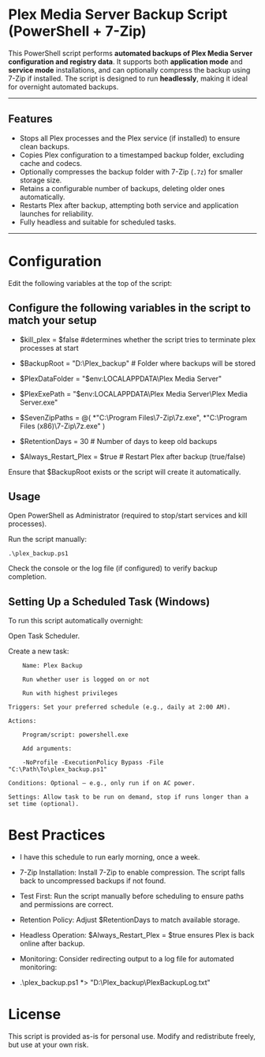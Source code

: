 # Plex Media Server Backup Script (PowerShell + 7-Zip)

This PowerShell script performs **automated backups of Plex Media Server configuration and registry data**. It supports both **application mode** and **service mode** installations, and can optionally compress the backup using 7-Zip if installed. The script is designed to run **headlessly**, making it ideal for overnight automated backups.

---

## Features

- Stops all Plex processes and the Plex service (if installed) to ensure clean backups.
- Copies Plex configuration to a timestamped backup folder, excluding cache and codecs.
- Optionally compresses the backup folder with 7-Zip (`.7z`) for smaller storage size.
- Retains a configurable number of backups, deleting older ones automatically.
- Restarts Plex after backup, attempting both service and application launches for reliability.
- Fully headless and suitable for scheduled tasks.

---

# Configuration

Edit the following variables at the top of the script:

## Configure the following variables in the script to match your setup
* $kill_plex = $false     #determines whether the script tries to terminate plex processes at start

* $BackupRoot = "D:\Plex_backup"        # Folder where backups will be stored

* $PlexDataFolder = "$env:LOCALAPPDATA\Plex Media Server"

* $PlexExePath = "$env:LOCALAPPDATA\Plex Media Server\Plex Media Server.exe"

* $SevenZipPaths = @(
        *"C:\Program Files\7-Zip\7z.exe",
        *"C:\Program Files (x86)\7-Zip\7z.exe"
        )
        
 * $RetentionDays = 30                    # Number of days to keep old backups
 * $Always_Restart_Plex = $true           # Restart Plex after backup (true/false)

Ensure that $BackupRoot exists or the script will create it automatically.


## Usage

Open PowerShell as Administrator (required to stop/start services and kill processes).

Run the script manually:

    .\plex_backup.ps1

 Check the console or the log file (if configured) to verify backup completion.

## Setting Up a Scheduled Task (Windows)

To run this script automatically overnight:

 Open Task Scheduler.

Create a new task:

        Name: Plex Backup

        Run whether user is logged on or not

        Run with highest privileges

    Triggers: Set your preferred schedule (e.g., daily at 2:00 AM).

    Actions:

        Program/script: powershell.exe

        Add arguments:

        -NoProfile -ExecutionPolicy Bypass -File "C:\Path\To\plex_backup.ps1"

    Conditions: Optional – e.g., only run if on AC power.

    Settings: Allow task to be run on demand, stop if runs longer than a set time (optional).

# Best Practices
- I have this schedule to run early morning, once a week. 

- 7-Zip Installation: Install 7-Zip to enable compression. The script falls back to uncompressed backups if not found.

- Test First: Run the script manually before scheduling to ensure paths and permissions are correct.

- Retention Policy: Adjust $RetentionDays to match available storage.

- Headless Operation: $Always_Restart_Plex = $true ensures Plex is back online after backup.

- Monitoring: Consider redirecting output to a log file for automated monitoring:

- .\plex_backup.ps1 *> "D:\Plex_backup\PlexBackupLog.txt"

# License

This script is provided as-is for personal use. Modify and redistribute freely, but use at your own risk.
